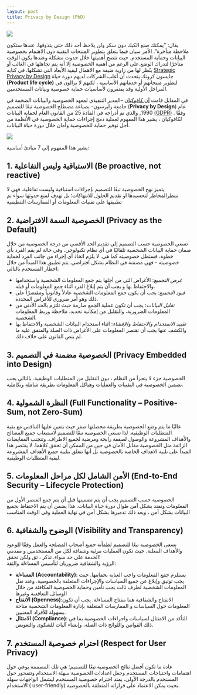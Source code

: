 ```yaml
---  
layout: post
title: Privacy by Design (PbD)
---  
```


![](https://github.com/sahar119911/Myblog/blob/gh-pages/images/note-1235695_640.jpg)

 
يقال: "يمكنك صنع الكيك دون سكر ولن يلاحظ أحد ذلك حتى يتذوقها، عندها ستكون ملاحظة متأخرة". الأمر سيان فيما يتعلق بتطوير المنتجات التقنية دون الاهتمام بخصوصية البيانات وحماية المستخدم. حيث تتضح أهميتها خلال حدوث مشكلة وعندها يكون الوقت متأخرًا لتدراك الوضع.على الرغم من أهمية الخصوصية إلا أنه يتم تجاهلها في الغالب أو ينُظر لها من زاوية ضيقة مع الاهمال لبقية الأبعاد التي تشكلها. في كتابه [Strategic Privacy by Design](https://books.google.com.sa/books/about/Strategic_Privacy_by_Design.html?id=TPH5uwEACAAJ&redir_esc=y) جايسون كرونك يتحدث أن أغلب  الشركات لديهم دورة حياة  **(Product life  cycle)** لتطوير منتجاتهم أو خدماتهم الأساسية ، لكنهم لا يزالون في المراحل الأولية وقد يفتقرون لأساسيات حماية خصوصية وبيانات المستخدمين.

في المقابل قامت [آن كافوكيان](https://en.wikipedia.org/wiki/Ann_Cavoukian) –المدير التنفيذي لمعهد الخصوصية والبيانات الضخمة في جامعة رايرسون- بصياغة مصطلح الخصوصية تبعًا للتصميم (**Privacy by Design**) عام 1990, والذي تم أدراجه في المادة 25 من القانون العام لحماية البيانات [(GDPR)](https://gdpr-info.eu/) . وفقًا لكافوكيان ، يشير هذا المفهوم لعملية دمج إجراءات حماية الخصوصية في الأنظمة من أجل توفير حماية للخصوصية وأمان خلال دورة حياة البيانات.

![](https://github.com/sahar119911/Myblog/blob/gh-pages/images/CSI_PrivacyByDesign_Diagram-10.png)


يشير هذا المفهوم إلى 7 مبادئ أساسية:
## 1. الاستباقية وليس التفاعلية (Be proactive, not reactive)  
يتميز نهج الخصوصية تبعًا للتصميم بإجراءات استباقية وليست تفاعلية. فهي لا تنتظرالمخاطر لتجسيدها او تقديم الحلول للانتهاكات؛ بل تهدف لمنع حدوثها سواء تم تطبيقها على تقنيات المعلومات أو الممارسات التنظيمية


## 2. الخصوصية السمة الافتراضية (Privacy as the Default)   
 تسعى الخصوصية حسب التصميم إلى تقديم الحد الأقصى من درجة الخصوصية من خلال ضمان حماية البيانات الشخصية تلقائيًا في أي نظام تكنولوجي. وفي حالة لم يقم الفرد بأي خطوة، فستظل خصوصيته كما هي. لا يلزم اتخاذ أي إجراء من جانب الفرد لحماية خصوصيته - فهي مضمنة في النظام بشكل افتراضي. يتم تطبيق هذا المبدأ من خلال اخطار المستخدم بالتالي:  
 - _غرض التجميع_: الأغراض التي من أجلها يتم جمع المعلومات الشخصية واستخدامها والاحتفاظ بها و
يجب أن يتم إبلاغ الفرد اثناء جمع المعلومات أو قبله.  
- _قيود التجميع_: يجب أن يكون جمع المعلومات الشخصية عادلاً وقانونياً ومقتصرًا على ذلك
وهو أمر ضروري للأغراض المحددة.  
- _تقليل البيانات_: يجب أن تكون عملية الجمع صارمة حيث تلتزم بالحد الأدنى من المعلومات الضرورية، والتقليل من إمكانية تحديد، ملاحظة وربط المعلومات الشخصية.  
- _تقييد الاستخدام والاحتفاظ والإفشاء_: اثناء استخدام البيانات الشخصية والاحتفاظ بها والكشف عنها يجب أن تقتصر المعلومات على الأغراض ذات الصلة والمتفق عليه ما لم ينص القانون على خلاف ذلك. 


## 3. الخصوصية مضمنة في التصميم (Privacy Embedded into Design)  
الخصوصية جزء لا يتجزأ من النظام ، دون التقليل من المتطلبات الوظيفية. بالتالي يجب تضمين الخصوصية في التقنيات والعمليات وهياكل المعلومات بطريقة شاملة وتكاملية.


## 4. النظرة الشمولية (Full Functionality – Positive-Sum, not Zero-Sum)  
غالبًا ما يتم وضع الخصوصية بطريقة محصلتها صفر حيث يتعين عليها التنافس مع بقية المتطلبات الوظيفية. لذا تسعى الخصوصية تبعًا للتصميم لاستيعاب جميع المصالح والأهداف المشروعة والوصول لصفقة رابحة ومرضية لجميع الاطراف. وتتجنب المقايضات الزائفة مثل الخصوصية مقابل الأمان في حين من الممكن أن تحقق كلاهما. لا يقتصر هذا المبدأ على تلبية الاهداف الخاصة بالخصوصية بل أنها تتعلق بتلبية جميع الأهداف المشروعة لبقية المتطلبات الوظيفية. 

## 5. الأمن الشامل لكل مراحل المعلومات (End-to-End Security – Lifecycle Protection) 
الخصوصية حسب التصميم يجب أن يتم تضمينها قبل أن يتم جمع  العنصر الأول من المعلومات وتمتد بشكل آمن طوال دورة حياة البيانات. هذا يضمن أن يتم الاحتفاظ بجميع البيانات بشكل آمن ، وبعد ذلك تدميرها بشكل آمن في نهاية العملية وفي الوقت المناسب

## 6. الوضوح والشفافية (Visibility and Transparency) 
تسعى الخصوصية تبعًا للتصميم لطمأنة جميع أصحاب المصلحة والعمل وفقًا للوعود والأهداف المعلنة. حيث تكون العمليات مرئية وشفافة لكل من المستخدمين و
مقدمي الخدمة على حد سواء. تذكر ، ثق ولكن تحقق!  
الرؤية والشفافية ضروريان لتأسيس المساءلة والثقة:
- **المساءلة (Accountability)**:  يستلزم جمع المعلومات واجب العناية بحمايتها. حيث يجب توثيق وإبلاغ عن جميع السياسات والإجراءات المتعلقة بالخصوصية. وعند نقل المعلومات الشخصية لطرف ثالث يجب تأمين وحماية الخصوصية المكافئة من خلال الوسائل التعاقدية وغيرها  
- **الانفتاح (Openness)**:الانفتاح والشفافية هما مفتاح المساءلة. يجب أن تكون المعلومات حول السياسات  و الممارسات المتعلقة بإدارة المعلومات الشخصية متاحة بسهولة للأفراد المعنيين.  
- **الامتثال (Compliance)**: التأكد من الامتثال لسياسات واجراءات الخصوصية بما في ذلك القوانين واللوائح ذات الصلة، وإنشاء آليات للشكوى والتعويض.



## 7. احترام خصوصية المستخدم (Respect for User Privacy)  

عادة ما تكون أفضل نتائج الخصوصية تبعًا للتصميم؛ هي تلك المصممة بوعي حول اهتمامات واحتياجات المستخدم وجعل اعدادات الخصوصية سهلة الاستخدام وتتمحور حول المستخدم بالدرجة الأولى. يمتد احترام خصوصية المستخدم ليشمل الواجهات سهلة الاستخدام ( user-friendly) بحيث يمكن الاعتماد على قراراته المتعلقة بالخصوصية.



